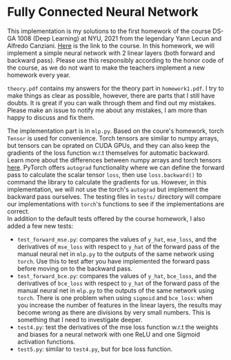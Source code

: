 # Fully Connected Neural Network
This implementation is my solutions to the first homework of the course DS-GA 1008 (Deep Learning) at NYU, 2021 from the legendary Yann Lecun and Alfredo Canziani. [Here](https://atcold.github.io/NYU-DLSP21/) is the link to the course. In this homework, we will implement a simple neural network with 2 linear layers (both forward and backward pass). Please use this responsibly according to the honor code of the course, as we do not want to make the teachers implement a new homework every year.

`theory.pdf` contains my answers for the theory part in `homework1.pdf`. I try to make things as clear as possible, however, there are parts that I still have doubts. It is great if you can walk through them and find out my mistakes. Please make an issue to notify me about any mistakes, I am more than happy to discuss and fix them.  

The implementation part is in `mlp.py`. Based on the coure's homework, torch `Tensor` is used for convenience. Torch tensors are similar to numpy arrays, but tensors can be oprated on CUDA GPUs, and they can also keep the gradients of the loss function w.r.t themselves for automatic backward. Learn more about the differences between numpy arrays and torch tensors [here](https://medium.com/@ashish.iitr2015/comparison-between-pytorch-tensor-and-numpy-array-de41e389c213). PyTorch offers `autograd` functionality where we can define the forward pass to calculate the scalar tensor `loss`, then use `loss.backward()` to command the library to calculate the gradients for us. However, in this implementation, we will not use the torch's `autograd` but implement the backward pass ourselves. The testing files in `tests/` directory will compare our implementations with `torch`'s functions to see if the implementations are correct.  
In addition to the default tests offered by the course homework, I also added a few new tests:
- `test_forward_mse.py`: compares the values of `y_hat`, `mse_loss`, and the derivatives of `mse_loss` with respect to `y_hat` of the forward pass of the manual neural net in `mlp.py` to the outputs of the same network using `torch`. Use this to test after you have implemented the forward pass before moving on to the backward pass.
- `test_forward_bce.py`: compares the values of `y_hat`, `bce_loss`, and the derivatives of `bce_loss` with respect to `y_hat` of the forward pass of the manual neural net in `mlp.py` to the outputs of the same network using `torch`. There is one problem when using `sigmoid` and `bce_loss`: when you increase the number of features in the linear layers, the results may become wrong as there are divisions by very small numbers. This is something that I need to investigate deeper.
- `test4.py`: test the derivatives of the mse loss function w.r.t the weights and biases for a neural network with one ReLU and one Sigmoid activation functions.
- `test5.py`: similar to `test4.py`, but for bce loss function.
